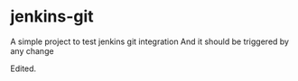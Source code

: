 # jenkins-git

A simple project to test jenkins git integration
And it should be triggered by any change

Edited.
